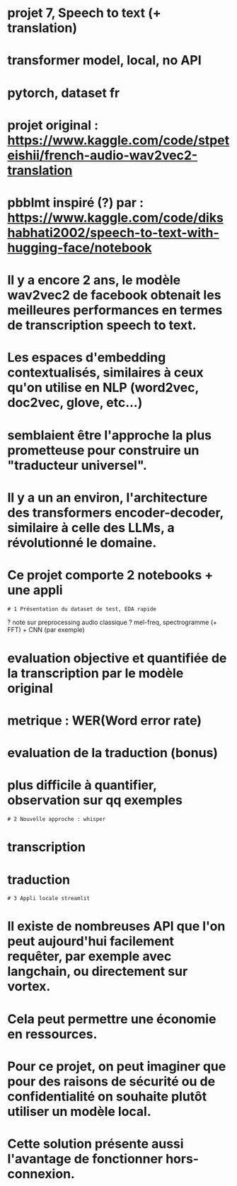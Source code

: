 # projet 7, Speech to text (+ translation)
# transformer model, local, no API
# pytorch, dataset fr

# projet original : https://www.kaggle.com/code/stpeteishii/french-audio-wav2vec2-translation
# pbblmt inspiré (?) par : https://www.kaggle.com/code/dikshabhati2002/speech-to-text-with-hugging-face/notebook

# Il y a encore 2 ans, le modèle wav2vec2 de facebook obtenait les meilleures performances en termes de transcription speech to text.
# Les espaces d'embedding contextualisés, similaires à ceux qu'on utilise en NLP (word2vec, doc2vec, glove, etc...)
# semblaient être l'approche la plus prometteuse pour construire un "traducteur universel".

# Il y a un an environ, l'architecture des transformers encoder-decoder, similaire à celle des LLMs, a révolutionné le domaine.


# Ce projet comporte 2 notebooks + une appli


	# 1 Présentation du dataset de test, EDA rapide

? note sur preprocessing audio classique ? mel-freq, spectrogramme (+ FFT) + CNN (par exemple)

# evaluation objective et quantifiée de la transcription par le modèle original
# metrique : WER(Word error rate) 

# evaluation de la traduction (bonus)
# plus difficile à quantifier, observation sur qq exemples


	# 2 Nouvelle approche : whisper

# transcription
# traduction


	# 3 Appli locale streamlit

# Il existe de nombreuses API que l'on peut aujourd'hui facilement requêter, par exemple avec langchain, ou directement sur vortex.
# Cela peut permettre une économie en ressources.

# Pour ce projet, on peut imaginer que pour des raisons de sécurité ou de confidentialité on souhaite plutôt utiliser un modèle local.
# Cette solution présente aussi l'avantage de fonctionner hors-connexion.

